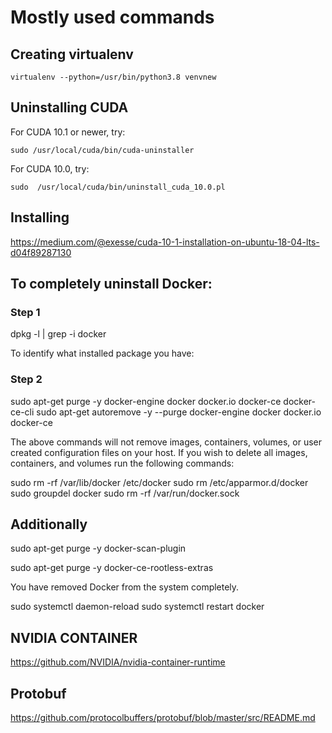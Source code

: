 # Mostly used commands

## Creating virtualenv
```
virtualenv --python=/usr/bin/python3.8 venvnew
```

## Uninstalling CUDA


For CUDA 10.1 or newer, try:
```
sudo /usr/local/cuda/bin/cuda-uninstaller
```

For CUDA 10.0, try:
```
sudo  /usr/local/cuda/bin/uninstall_cuda_10.0.pl
```

## Installing

https://medium.com/@exesse/cuda-10-1-installation-on-ubuntu-18-04-lts-d04f89287130



## To completely uninstall Docker:

### Step 1

dpkg -l | grep -i docker

To identify what installed package you have:

### Step 2

sudo apt-get purge -y docker-engine docker docker.io docker-ce docker-ce-cli
sudo apt-get autoremove -y --purge docker-engine docker docker.io docker-ce  

The above commands will not remove images, containers, volumes, or user created configuration files on your host. If you wish to delete all images, containers, and volumes run the following commands:

sudo rm -rf /var/lib/docker /etc/docker
sudo rm /etc/apparmor.d/docker
sudo groupdel docker
sudo rm -rf /var/run/docker.sock

## Additionally

sudo apt-get purge -y docker-scan-plugin

sudo apt-get purge -y docker-ce-rootless-extras


You have removed Docker from the system completely.


sudo systemctl daemon-reload
sudo systemctl restart docker

## NVIDIA CONTAINER
https://github.com/NVIDIA/nvidia-container-runtime

## Protobuf

https://github.com/protocolbuffers/protobuf/blob/master/src/README.md

